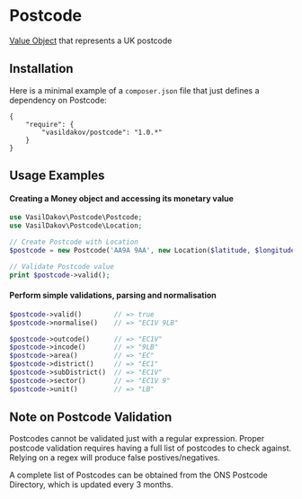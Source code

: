 # Postcode

[Value Object](http://martinfowler.com/bliki/ValueObject.html) that represents a UK postcode

## Installation

Here is a minimal example of a `composer.json` file that just defines a dependency on Postcode:

    {
        "require": {
            "vasildakov/postcode": "1.0.*"
        }
    }

## Usage Examples

#### Creating a Money object and accessing its monetary value

```php
use VasilDakov\Postcode\Postcode;
use VasilDakov\Postcode\Location;

// Create Postcode with Location
$postcode = new Postcode('AA9A 9AA', new Location($latitude, $longitude));

// Validate Postcode value
print $postcode->valid();

```

#### Perform simple validations, parsing and normalisation

```php
$postcode->valid()        // => true
$postcode->normalise()    // => "EC1V 9LB"

$postcode->outcode()      // => "EC1V"
$postcode->incode()       // => "9LB"
$postcode->area()         // => "EC"
$postcode->district()     // => "EC1"
$postcode->subDistrict()  // => "EC1V"
$postcode->sector()       // => "EC1V 9"
$postcode->unit()         // => "LB"

```

## Note on Postcode Validation

Postcodes cannot be validated just with a regular expression. Proper postcode validation requires having a full list of postcodes to check against. Relying on a regex will produce false postives/negatives.

A complete list of Postcodes can be obtained from the ONS Postcode Directory, which is updated every 3 months.